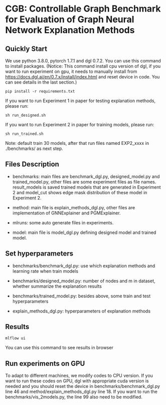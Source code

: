 # CGB: Controllable Graph Benchmark for Evaluation of Graph Neural Network Explanation Methods

## Quickly Start
We use python 3.8.0, pytorch 1.7.1 and dgl 0.7.2. You can use this command to install packages. (Notice: This command install cpu version of dgl, if you want to run experiment on gpu, it needs to manually install from https://docs.dgl.ai/en/0.7.x/install/index.html and reset device in code. You can see details in the last section.)
```
pip install -r requirements.txt 
```
If you want to run Experiment 1 in paper for testing explanation methods, please run:
```
sh run_designed.sh
```
If you want to run Experiment 2 in paper for training models, please run:
```
sh run_trained.sh
```
Note: default train 30 models, after that run files named EXP2_xxxx in ./benchmarks/ as next step.

## Files Description
* benchmarks: main files are benchmark_dgl.py, designed_model.py and trained_model.py, other files are some experiment files as file names. result_models is saved trained models that are generated in Experiment 2 and model_cut shows edge mask distribution of these model in Experiment 2. 

* method: main file is explain_methods_dgl.py, other files are implementation of GNNExplainer and PGMExplainer.

* mlruns: some auto generate files in experiments.

* model: main file is model_dgl.py defining designed model and trained model.

## Set hyperparameters
* benchmarks/benchmark_dgl.py: use which explanation methods and learning rate when train models

* benchmarks/designed_model.py: number of nodes and m in dataset, whether summarize the explanation results

* benchmarks/trained_model.py: besides above, some train and test hyperparameters

* explain_methods_dgl.py: hyperparameters of explanation methods

## Results
```
mlflow ui
```
You can use this command to see results in browser

## Run experiments on GPU
To adapt to different machines, we modify codes to CPU version. If you want to run these codes on GPU, dgl with appropriate cuda version is needed and you should reset the device in benchmarks/benchmark_dgl.py line 46 and method/explain_methods_dgl.py line 18. If you want to run the benchmarks/vis_2models.py, the line 99 also need to be modified.